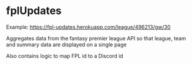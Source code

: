 # fplUpdates
Example: https://fpl-updates.herokuapp.com/league/496213/gw/30

Aggregates data from the fantasy premier league API so that league, team and summary data are displayed on a single page

Also contains logic to map FPL id to a Discord id
